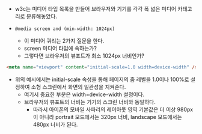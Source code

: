 
- w3c는 미디어 타입 목록을 만들어 브라우저와 기기를 각각 폭 넓은 미디어 카테고리로 분류해놓았다. 

- `@media screen and (min-width: 1024px)`
	- 이 미디어 쿼리는 2가지 질문을 한다. 
	- screen 미디어 타입에 속하는가? 
	- 그렇다면 브라우저의 뷰포트가 최소 1024px 너비인가? 


```html
<meta name="viewport" content="initial-scale=1.0 width=device-width" />
```

- 위의 예시에서는 initial-scale 속성을 통해 페이지의 줌 레벨을 1.0이나 100%로 설정하여 소형 스크린에서 화면의 일관성을 지켜준다. 
	- 여기서 중요한 부분은 width=device-width 설정이다. 
	- 브라우저의 뷰포트의 너비는 기기의 스크린 너비와 동일하다. 
		- 따라서 아이폰의 모바일 사파리의 레이아웃 영역 기본값은 더 이상 980px이 아니라 portrait 모드에서는 320px 너비, landscape 모드에서는 480px 너비가 된다. 

